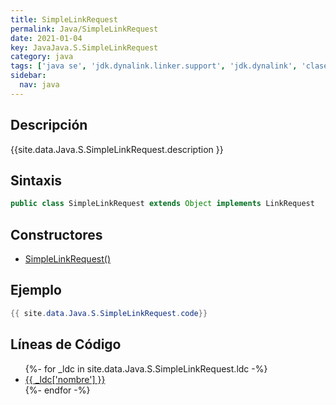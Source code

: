 ```yaml
---
title: SimpleLinkRequest
permalink: Java/SimpleLinkRequest
date: 2021-01-04
key: JavaJava.S.SimpleLinkRequest
category: java
tags: ['java se', 'jdk.dynalink.linker.support', 'jdk.dynalink', 'clase java', 'Java 1.0']
sidebar: 
  nav: java
---
```


## Descripción
{{site.data.Java.S.SimpleLinkRequest.description }}

## Sintaxis
~~~java
public class SimpleLinkRequest extends Object implements LinkRequest
~~~

## Constructores
* [SimpleLinkRequest()](/Java/SimpleLinkRequest/SimpleLinkRequest/)

## Ejemplo
~~~java
{{ site.data.Java.S.SimpleLinkRequest.code}}
~~~

## Líneas de Código
<ul>
{%- for _ldc in site.data.Java.S.SimpleLinkRequest.ldc -%}
   <li>
       <a href="{{_ldc['url'] }}">{{ _ldc['nombre'] }}</a>
   </li>
{%- endfor -%}
</ul>
